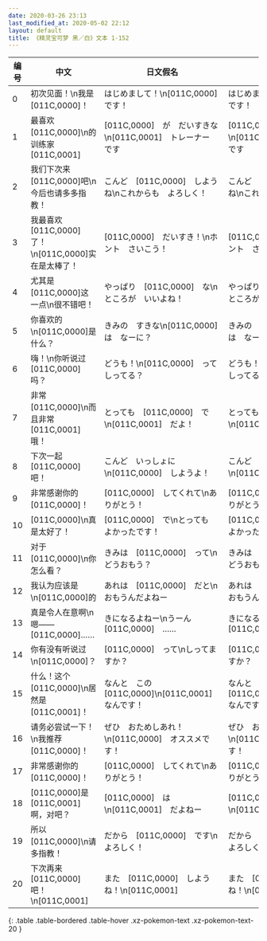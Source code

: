 ```yaml
---
date: 2020-03-26 23:13
last_modified_at: 2020-05-02 22:12
layout: default
title: 《精灵宝可梦 黑／白》文本 1-152
---
```

| 编号 | 中文 | 日文假名 | 日文汉字 |
| ---- | ---- | ---- | --- |
| 0 | 初次见面！\n我是[011C,0000]！ | はじめまして！\n[011C,0000]　です！ | はじめまして！\n[011C,0000]　です！ |
| 1 | 最喜欢[011C,0000]\n的训练家[011C,0001] | [011C,0000]　が　だいすきな\n[011C,0001]　トレーナー　です | [011C,0000]　が　だいすきな\n[011C,0001]　トレーナー　です |
| 2 | 我们下次来[011C,0000]吧\n今后也请多多指教！ | こんど　[011C,0000]　しようね\nこれからも　よろしく！ | こんど　[011C,0000]　しようね\nこれからも　よろしく！ |
| 3 | 我最喜欢[011C,0000]了！\n[011C,0000]实在是太棒了！ | [011C,0000]　だいすき！\nホント　さいこう！ | [011C,0000]　だいすき！\nホント　さいこう！ |
| 4 | 尤其是[011C,0000]这一点\n很不错吧！ | やっぱり　[011C,0000]　な\nところが　いいよね！ | やっぱり　[011C,0000]　な\nところが　いいよね！ |
| 5 | 你喜欢的\n[011C,0000]是什么？ | きみの　すきな\n[011C,0000]　は　なーに？ | きみの　すきな\n[011C,0000]　は　なーに？ |
| 6 | 嗨！\n你听说过[011C,0000]吗？ | どうも！\n[011C,0000]　って　しってる？ | どうも！\n[011C,0000]　って　しってる？ |
| 7 | 非常[011C,0000]\n而且非常[011C,0001]哦！ | とっても　[011C,0000]　で\n[011C,0001]　だよ！ | とっても　[011C,0000]　で\n[011C,0001]　だよ！ |
| 8 | 下次一起[011C,0000]吧！ | こんど　いっしょに\n[011C,0000]　しようよ！ | こんど　いっしょに\n[011C,0000]　しようよ！ |
| 9 | 非常感谢你的[011C,0000]！ | [011C,0000]　してくれて\nありがとう！ | [011C,0000]　してくれて\nありがとう！ |
| 10 | [011C,0000]\n真是太好了！ | [011C,0000]　で\nとっても　よかったです！ | [011C,0000]　で\nとっても　よかったです！ |
| 11 | 对于[011C,0000]\n你怎么看？ | きみは　[011C,0000]　って\nどうおもう？ | きみは　[011C,0000]　って\nどうおもう？ |
| 12 | 我认为应该是\n[011C,0000]的 | あれは　[011C,0000]　だと\nおもうんだよねー | あれは　[011C,0000]　だと\nおもうんだよねー |
| 13 | 真是令人在意啊\n嗯——[011C,0000]…… | きになるよねー\nうーん　[011C,0000]　…… | きになるよねー\nうーん　[011C,0000]　…… |
| 14 | 你有没有听说过\n[011C,0000]？ | [011C,0000]　って\nしってますか？ | [011C,0000]　って\nしってますか？ |
| 15 | 什么！这个[011C,0000]\n居然是[011C,0001]！ | なんと　この　[011C,0000]\n[011C,0001]　なんです！ | なんと　この　[011C,0000]\n[011C,0001]　なんです！ |
| 16 | 请务必尝试一下！\n我推荐[011C,0000]！ | ぜひ　おためしあれ！\n[011C,0000]　オススメです！ | ぜひ　おためしあれ！\n[011C,0000]　オススメです！ |
| 17 | 非常感谢你的[011C,0000]！ | [011C,0000]　してくれて\nありがとう！ | [011C,0000]　してくれて\nありがとう！ |
| 18 | [011C,0000]是[011C,0001]啊，对吧？ | [011C,0000]　は\n[011C,0001]　だよねー | [011C,0000]　は\n[011C,0001]　だよねー |
| 19 | 所以[011C,0000]\n请多指教！ | だから　[011C,0000]　です\nよろしく！ | だから　[011C,0000]　です\nよろしく！ |
| 20 | 下次再来[011C,0000]吧！\n[011C,0001] | また　[011C,0000]　しようね！\n[011C,0001] | また　[011C,0000]　しようね！\n[011C,0001] |
{: .table .table-bordered .table-hover .xz-pokemon-text .xz-pokemon-text-20 }